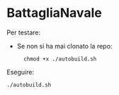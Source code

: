 # BattagliaNavale
Per testare:
- Se non si ha mai  clonato la repo:

        chmod +x ./autobuild.sh
    
Eseguire:

    ./autobuild.sh
